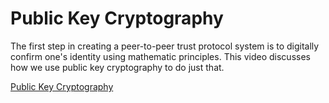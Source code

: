 # Public Key Cryptography

The first step in creating a peer-to-peer trust protocol system is to digitally confirm one's identity using mathematic principles. This video discusses how we use public key cryptography to do just that.

[Public Key Cryptography](https://streamable.com/hrjvs8)